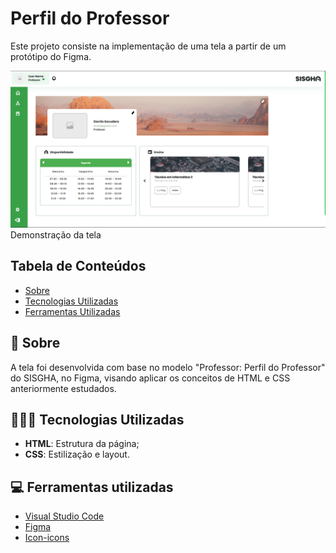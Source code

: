 # Perfil do Professor

Este projeto consiste na implementação de uma tela a partir de um protótipo do Figma.

<p><img src="assets/outros/Tela.png"><br>Demonstração da tela</p>

## Tabela de Conteúdos

- [Sobre](#-sobre)
- [Tecnologias Utilizadas](#-tecnologias-utilizadas)
- [Ferramentas Utilizadas](#-ferramentas-utilizada)

## 📄 Sobre

A tela foi desenvolvida com base no modelo "Professor: Perfil do Professor" do SISGHA, no Figma, visando aplicar os conceitos de HTML e CSS anteriormente estudados.

## 👩🏻‍💻 Tecnologias Utilizadas

- **HTML**: Estrutura da página;
- **CSS**: Estilização e layout.

## 💻 Ferramentas utilizadas

- [Visual Studio Code](https://code.visualstudio.com/)
- [Figma](https://www.figma.com/)
- [Icon-icons](https://icon-icons.com/)
